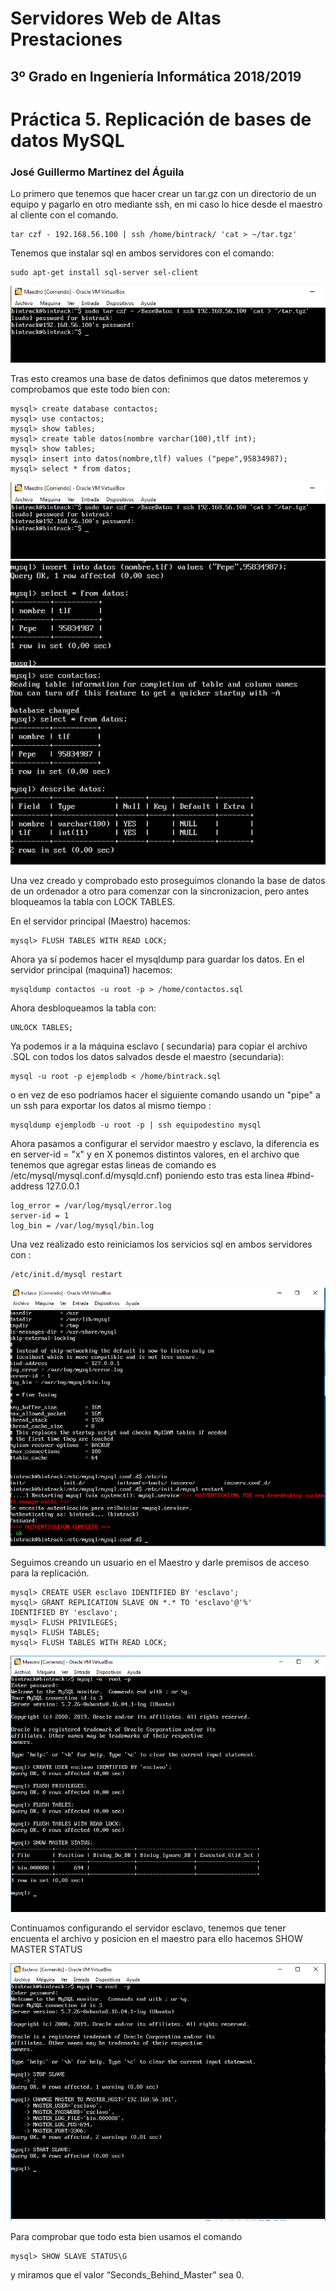 Servidores Web de Altas Prestaciones
====================================
3º Grado en Ingeniería Informática 2018/2019
--------------------------------------------


# Práctica 5. Replicación de bases de datos MySQL
### José Guillermo Martínez del Águila


Lo primero que tenemos que hacer crear un tar.gz con un directorio de un equipo y pagarlo en otro mediante ssh, en mi caso lo hice desde el maestro al cliente con el comando.

```
tar czf - 192.168.56.100 | ssh /home/bintrack/ 'cat > ~/tar.tgz'
```

Tenemos que instalar sql en ambos servidores con el comando:
```
sudo apt-get install sql-server sel-client
```
![TAR](https://github.com/BinTRack/SWAP-/blob/master/Practica%205/1.%20TAR.PNG)

Tras esto creamos una base de datos definimos que datos meteremos y comprobamos que este todo bien con: 
```
mysql> create database contactos;
mysql> use contactos;
mysql> show tables;
mysql> create table datos(nombre varchar(100),tlf int);
mysql> show tables;
mysql> insert into datos(nombre,tlf) values ("pepe",95834987);
mysql> select * from datos;
```
![Creamos la tabla](https://github.com/BinTRack/SWAP-/blob/master/Practica%205/1.%20TAR.PNG)
![Agregamos datos](https://github.com/BinTRack/SWAP-/blob/master/Practica%205/3.%20Agregamos%20a%20tabla.PNG)
![Comprobamos que se ha introducido los datos](https://github.com/BinTRack/SWAP-/blob/master/Practica%205/4.%20Consulta%20en%20Mysql.PNG)

Una vez creado y comprobado esto proseguimos clonando la base de datos de un ordenador a otro para comenzar con la sincronizacion, pero antes bloqueamos la tabla con LOCK TABLES.

En el servidor principal (Maestro) hacemos:
```
mysql> FLUSH TABLES WITH READ LOCK;
```
Ahora ya sí podemos hacer el mysqldump para guardar los datos. En el servidor
principal (maquina1) hacemos:
```
mysqldump contactos -u root -p > /home/contactos.sql
```

Ahora desbloqueamos la tabla con:
```
UNLOCK TABLES;
```
Ya podemos ir a la máquina esclavo ( secundaria) para copiar el archivo
.SQL con todos los datos salvados desde el maestro (secundaria):

```
mysql -u root -p ejemplodb < /home/bintrack.sql
```
o en vez de eso podríamos hacer el siguiente comando usando un "pipe" a un ssh para exportar los datos al mismo tiempo :

```
mysqldump ejemplodb -u root -p | ssh equipodestino mysql
```
Ahora pasamos a configurar el servidor maestro y esclavo, la diferencia es en server-id = "x" y en X ponemos distintos valores, en el archivo que tenemos que agregar estas lineas de comando es /etc/mysql/mysql.conf.d/mysqld.cnf) poniendo esto tras esta linea #bind-address 127.0.0.1

```
log_error = /var/log/mysql/error.log
server-id = 1
log_bin = /var/log/mysql/bin.log
```

Una vez realizado esto reiniciamos los servicios sql en ambos servidores con :
```
/etc/init.d/mysql restart
```
![Restart](https://github.com/BinTRack/SWAP-/blob/master/Practica%205/7.%20Configuracion%20mysql%20Esclavo.PNG)

Seguimos creando un usuario en el Maestro y darle premisos de acceso para la replicación.
```
mysql> CREATE USER esclavo IDENTIFIED BY 'esclavo';
mysql> GRANT REPLICATION SLAVE ON *.* TO 'esclavo'@'%'
IDENTIFIED BY 'esclavo';
mysql> FLUSH PRIVILEGES;
mysql> FLUSH TABLES;
mysql> FLUSH TABLES WITH READ LOCK;
```
![Usuario + permisos](https://github.com/BinTRack/SWAP-/blob/master/Practica%205/8.%20Configuracion%20en%20maestro%20para%20permitir%20acceso%20a%20esclavo.PNG)

Continuamos configurando el servidor esclavo, tenemos que tener encuenta el archivo y posicion en el maestro para ello hacemos SHOW MASTER STATUS

![Configuración esclavo](https://github.com/BinTRack/SWAP-/blob/master/Practica%205/9.%20Configuracion%20esclavo.PNG)

Para comprobar que todo esta bien usamos el comando 
```
mysql> SHOW SLAVE STATUS\G
```
y miramos que el valor “Seconds_Behind_Master” sea 0.